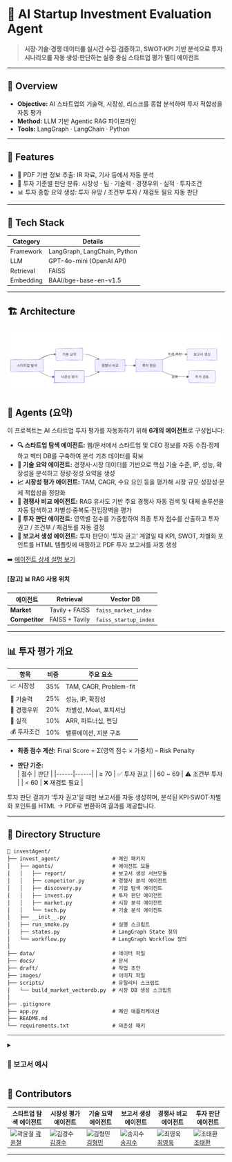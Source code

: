 # 🚀 AI Startup Investment Evaluation Agent

> **시장·기술·경쟁 데이터를 실시간 수집·검증하고, SWOT·KPI 기반 분석으로 투자 시나리오를 자동 생성·판단하는 실증 중심 스타트업 평가 멀티 에이전트**

---

## 📌 Overview
- **Objective:** AI 스타트업의 기술력, 시장성, 리스크를 종합 분석하여 투자 적합성을 자동 평가  
- **Method:** LLM 기반 Agentic RAG 파이프라인  
- **Tools:** LangGraph · LangChain · Python

---

## 🔧 Features

* 📄 PDF 기반 정보 추출: IR 자료, 기사 등에서 자동 분석
* 🧠 투자 기준별 판단 분류: 시장성 · 팀 · 기술력 · 경쟁우위 · 실적 · 투자조건
* 📊 투자 종합 요약 생성: 투자 유망 / 조건부 투자 / 재검토 필요 자동 판단

---

## 🧱 Tech Stack

| Category  | Details                      |
| --------- | ---------------------------- |
| Framework | LangGraph, LangChain, Python |
| LLM       | GPT-4o-mini (OpenAI API)     |
| Retrieval | FAISS            |
| Embedding | BAAI/bge-base-en-v1.5               |

---
## 🏗️ Architecture

![에이전트 아키텍처](images/image.png)

## 🤖 Agents (요약)

이 프로젝트는 AI 스타트업 투자 평가를 자동화하기 위해 **6개의 에이전트**로 구성됩니다:

- **🔍 스타트업 탐색 에이전트:** 웹/문서에서 스타트업 및 CEO 정보를 자동 수집·정제하고 벡터 DB를 구축하여 분석 기초 데이터를 확보  
- **🧠 기술 요약 에이전트:** 경쟁사·시장 데이터를 기반으로 핵심 기술 수준, IP, 성능, 확장성을 분석하고 정량·정성 요약을 생성  
- **📈 시장성 평가 에이전트:** TAM, CAGR, 수요 요인 등을 평가해 시장 규모·성장성·문제 적합성을 정량화  
- **🥊 경쟁사 비교 에이전트:** RAG 유사도 기반 주요 경쟁사 자동 검색 및 대체 솔루션을 자동 탐색하고 차별성·중복도·진입장벽을 평가  
- **🚀 투자 판단 에이전트:** 영역별 점수를 가중합하여 최종 투자 점수를 산출하고 투자 권고 / 조건부 / 재검토를 자동 결정  
- **📄 보고서 생성 에이전트:** 투자 판단이 ‘투자 권고’ 계열일 때 KPI, SWOT, 차별화 포인트를 HTML 템플릿에 매핑하고 PDF 투자 보고서를 자동 생성

➡️ [에이전트 상세 설명 보기](./docs/agents.md)



#### [참고] 📊 RAG 사용 위치

| 에이전트 | Retrieval | Vector DB | 
|---------|-----------|-----------|
| **Market** | Tavily + FAISS | `faiss_market_index` | 
| **Competitor** | FAISS + Tavily | `faiss_startup_index` | 



---

## 📊 투자 평가 개요

| 항목 | 비중 | 주요 요소 |
|------|------|-----------|
| 📈 시장성 | 35% | TAM, CAGR, Problem-fit |
| 🧠 기술력 | 25% | 성능, IP, 확장성 |
| 🥊 경쟁우위 | 20% | 차별성, Moat, 포지셔닝 |
| 💼 실적 | 10% | ARR, 파트너십, 펀딩 |
| 💰 투자조건 | 10% | 밸류에이션, 지분 구조 |

- **최종 점수 계산:** Final Score = Σ(영역 점수 × 가중치) – Risk Penalty

- **판단 기준:**  
  | 점수 | 판단 |
  |------|------|
  | ≥ 70 | ✅ 투자 권고 |
  | 60 ~ 69 | ⚠️ 조건부 투자 |
  | < 60 | ❌ 재검토 필요 |

투자 판단 결과가 ‘투자 권고’일 때만 보고서를 자동 생성하며, 분석된 KPI·SWOT·차별화 포인트를 HTML → PDF로 변환하여 결과를 제공합니다.

---

## 📂 Directory Structure

```
📂 investAgent/
├── invest_agent/                 # 메인 패키지
│   ├── agents/                   # 에이전트 모듈
│   │   ├── report/               # 보고서 생성 서브모듈
│   │   ├── competitor.py         # 경쟁사 분석 에이전트
│   │   ├── discovery.py          # 기업 탐색 에이전트
│   │   ├── invest.py             # 투자 판단 에이전트
│   │   ├── market.py             # 시장 분석 에이전트
│   │   └── tech.py               # 기술 분석 에이전트
│   ├── __init__.py
│   ├── run_smoke.py              # 실행 스크립트
│   ├── states.py                 # LangGraph State 정의
│   └── workflow.py               # LangGraph Workflow 정의
│
├── data/                         # 데이터 파일
├── docs/                         # 문서
├── draft/                        # 작업 초안
├── images/                       # 이미지 파일
├── scripts/                      # 유틸리티 스크립트
│   └── build_market_vectordb.py  # 시장 DB 생성 스크립트
│
├── .gitignore
├── app.py                        # 메인 애플리케이션
├── README.md
└── requirements.txt              # 의존성 패키
```


---

<details>
  <summary><h3>🚀 보고서 예시 </h3></summary>

![에이전트 아키텍처](images/보고서예시.png)
</details>


## 👥 Contributors

| 스타트업 탐색 에이전트                                                                                                             | 시장성 평가 에이전트                                                                                                             | 기술 요약 에이전트                                                                                                                 | 보고서 생성 에이전트                                                                                                            | 경쟁사 비교 에이전트                                                                                                            | 투자 판단 에이전트                                                                                                           |
| ------------------------------------------------------------------------------------------------------------------------ | ----------------------------------------------------------------------------------------------------------------------- | -------------------------------------------------------------------------------------------------------------------------- | ---------------------------------------------------------------------------------------------------------------------- | ---------------------------------------------------------------------------------------------------------------------- | -------------------------------------------------------------------------------------------------------------------- |
| <img src="https://avatars.githubusercontent.com/YunCheol07" width=150px alt="곽윤철"/> [곽윤철](https://github.com/YunCheol07) | <img src="https://avatars.githubusercontent.com/gyeongsu01" width=150px alt="김경수"/> [김경수](https://github.com/gyeongsu01) | <img src="https://avatars.githubusercontent.com/kimhmin0814" width=150px alt="김형민"/> [김형민](https://github.com/kimhmin0814) | <img src="https://avatars.githubusercontent.com/sjisu7525" width=150px alt="송지수"/> [송지수](https://github.com/sjisu7525) | <img src="https://avatars.githubusercontent.com/chxiowxxk" width=150px alt="최영욱"/> [최영욱](https://github.com/chxiowxxk) | <img src="https://avatars.githubusercontent.com/gksl5355?v=5" width=150px alt="조태환"/> [조태환](https://github.com/gksl5355) |
 

---
